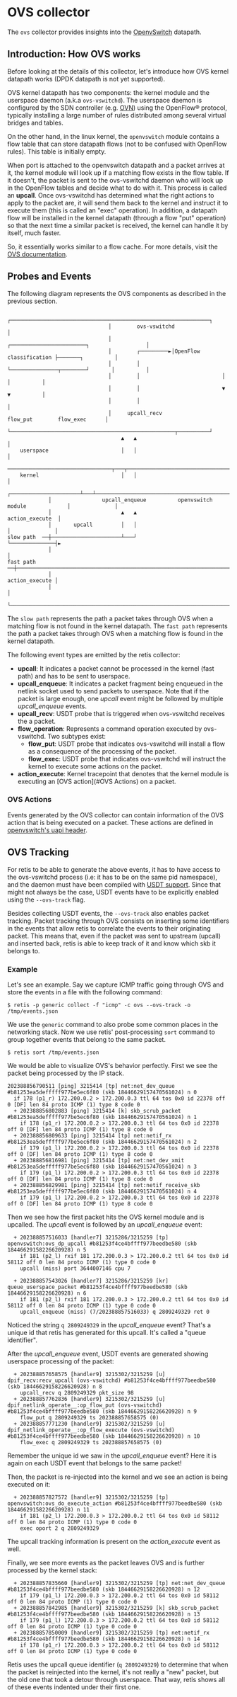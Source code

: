 # OVS collector

The `ovs` collector provides insights into the [OpenvSwitch](http://www.openvswitch.org/) datapath.

## Introduction: How OVS works

Before looking at the details of this collector, let's introduce how OVS kernel datapath works
(DPDK datapath is not yet supported).

OVS kernel datapath has two components: the kernel module and the userspace daemon
(a.k.a `ovs-vswitchd`). The userspace daemon is configured by the SDN controller
(e.g. [OVN](https://www.ovn.org)) using the OpenFlow® protocol, typically installing a large
number of rules distributed among several virtual bridges and tables.

On the other hand, in the linux kernel, the `openvswitch` module contains a flow table that can
store datapath flows (not to be confused with OpenFlow rules). This table is initially empty.

When port is attached to the openvswitch datapath and a packet arrives at it, the kernel module
will look up if a matching flow exists in the flow table. If it doesn't, the packet is sent to
the ovs-vswitchd daemon who will look up in the OpenFlow tables and decide what to do with it.
This process is called an **upcall**. Once ovs-vswitchd has determined what the right actions
to apply to the packet are, it will send them back to the kernel and instruct it to execute them
(this is called an "exec" operation). In addition, a datapath flow will be installed in the
kernel datapath (through a flow "put" operation) so that the next time a similar packet is received,
the kernel can handle it by itself, much faster.

So, it essentially works similar to a flow cache. For more details, visit the
[OVS documentation](https://docs.openvswitch.org/en/latest/).

## Probes and Events

The following diagram represents the OVS components as described in the previous section.



```none
                                ┌───────────────────────────────────────────────────────────────┐
                                │        ovs-vswitchd                                           │
                                │                   ┌────────────────────────┐                  │
                                │        ┌─────────►│OpenFlow classification ├───────┐          │
                                │        │          └───────────────┬────────┘       │          │
                                │        │                          │                │          │
                                │        │                          ▼                ▼          │
                                │        │                                                      │
                                │     upcall_recv                flow_put        flow_exec      │
                                └────────────────────────────────────────────────────┬──────────┘
                                    ▲   ▲                                            │
    userspace                       │   │                                            │
   ─────────────────────────────────┬───┬────────────────────────────────────────────┼────────────
    kernel                          │   │                                            │
             ┌──────────────────────┴───┴────────────────────────────────────────────┼──────────────┐
             │                upcall_enqueue          openvswitch module             │              │
             │                      ▲   ▲                                           action_execute  │
             │       upcall         │   │                                            │              │
slow path  ──┼──────────────────────┴───┘                                            └──────────────┤►
             │                                                                                      │
fast path  ──┼──────────────────────────────────────────────────────────────────────────────────────┼─►
             │                                                                       action_execute │
             │                                                                                      │
             └──────────────────────────────────────────────────────────────────────────────────────┘

```

The `slow path` represents the path a packet takes through OVS when a matching flow is not
found in the kernel datapath.
The `fast path` represents the path a packet takes through OVS when a matching flow is
found in the kernel datapath.

The following event types are emitted by the retis collector:

- **upcall**: It indicates a packet cannot be processed in the kernel (fast path) and
has to be sent to userspace.
- **upcall_enqueue**: It indicates a packet fragment being enqueued in the netlink socket
used to send packets to userspace. Note that if the packet is large enough, one *upcall*
event might be followed by multiple *upcall_enqueue* events.
- **upcall_recv**: USDT probe that is triggered when ovs-vswitchd receives the a packet.
- **flow_operation**: Represents a command operation executed by ovs-vswitchd. Two subtypes exist:
	- **flow_put**: USDT probe that indicates ovs-vswitchd will install a flow as a consequence
of the processing of the packet.
	- **flow_exec**: USDT probe that indicates ovs-vswitchd will instruct the kernel to execute
some actions on the packet.
- **action_execute**: Kernel tracepoint that denotes that the kernel module is executing an
[OVS action](#OVS Actions) on a packet.


### OVS Actions

Events generated by the OVS collector can contain information of the OVS action that is being executed
on a packet. These actions are defined in
[openvswitch's uapi header](https://github.com/torvalds/linux/blob/master/include/uapi/linux/openvswitch.h).

## OVS Tracking
For retis to be able to generate the above events, it has to have access to the ovs-vswitchd process
(i.e: it has to be on the same pid namespace), and the daemon must have been compiled with
[USDT support](https://docs.openvswitch.org/en/latest/topics/usdt-probes/). Since that might not
always be the case, USDT events have to be explicitly enabled using the `--ovs-track` flag.

Besides collecting USDT events, the `--ovs-track` also enables packet tracking. Packet tracking through
OVS consists on inserting some identifiers in the events that allow retis to correlate the events to their
originating packet. This means that, even if the packet was sent to upstream (upcall) and inserted back,
retis is able to keep track of it and know which skb it belongs to.

### Example
Let's see an example. Say we capture ICMP traffic going through OVS and store the events in a file
with the following command:
```none
$ retis -p generic collect -f "icmp" -c ovs --ovs-track -o /tmp/events.json
```

We use the `generic` command to also probe some common places in the networking stack.
Now we use retis' post-processing `sort` command to group together events that belong to the same
packet.

```none
$ retis sort /tmp/events.json
```

We would be able to visualize OVS's behavior perfectly. First we see the packet being processed by the IP
stack.
```none
202388856790511 [ping] 3215414 [tp] net:net_dev_queue #b81253ea5defffff977be5ec6f80 (skb 18446629157470561024) n 0
  if 178 (p1_r) 172.200.0.2 > 172.200.0.3 ttl 64 tos 0x0 id 22378 off 0 [DF] len 84 proto ICMP (1) type 8 code 0
  + 202388856802883 [ping] 3215414 [k] skb_scrub_packet #b81253ea5defffff977be5ec6f80 (skb 18446629157470561024) n 1
    if 178 (p1_r) 172.200.0.2 > 172.200.0.3 ttl 64 tos 0x0 id 22378 off 0 [DF] len 84 proto ICMP (1) type 8 code 0
  + 202388856809633 [ping] 3215414 [tp] net:netif_rx #b81253ea5defffff977be5ec6f80 (skb 18446629157470561024) n 2
    if 179 (p1_l) 172.200.0.2 > 172.200.0.3 ttl 64 tos 0x0 id 22378 off 0 [DF] len 84 proto ICMP (1) type 8 code 0
  + 202388856816981 [ping] 3215414 [tp] net:net_dev_xmit #b81253ea5defffff977be5ec6f80 (skb 18446629157470561024) n 3
    if 179 (p1_l) 172.200.0.2 > 172.200.0.3 ttl 64 tos 0x0 id 22378 off 0 [DF] len 84 proto ICMP (1) type 8 code 0
  + 202388856829981 [ping] 3215414 [tp] net:netif_receive_skb #b81253ea5defffff977be5ec6f80 (skb 18446629157470561024) n 4
    if 179 (p1_l) 172.200.0.2 > 172.200.0.3 ttl 64 tos 0x0 id 22378 off 0 [DF] len 84 proto ICMP (1) type 8 code 0
```
Then we see how the first packet hits the OVS kernel module and is upcalled. The *upcall* event is followed by an *upcall_enqueue* event:

```none
  + 202388857516033 [handler7] 3215286/3215259 [tp] openvswitch:ovs_dp_upcall #b81253f4ce4bffff977beedbe580 (skb 18446629158226620928) n 5
    if 181 (p2_l) rxif 181 172.200.0.3 > 172.200.0.2 ttl 64 tos 0x0 id 58112 off 0 len 84 proto ICMP (1) type 0 code 0
    upcall (miss) port 3644007146 cpu 7

  + 202388857543026 [handler7] 3215286/3215259 [kr] queue_userspace_packet #b81253f4ce4bffff977beedbe580 (skb 18446629158226620928) n 6
    if 181 (p2_l) rxif 181 172.200.0.3 > 172.200.0.2 ttl 64 tos 0x0 id 58112 off 0 len 84 proto ICMP (1) type 0 code 0
    upcall_enqueue (miss) (7/202388857516033) q 2809249329 ret 0
```

Noticed the string `q 2809249329` in the *upcall_enqueue* event? That's a unique id that retis has generated for this upcall.
It's called a "queue identifier".

After the *upcall_enqueue* event, USDT events are generated showing userspace processing of the packet:

```none
  + 202388857658575 [handler9] 3215302/3215259 [u] dpif_recv:recv_upcall (ovs-vswitchd) #b81253f4ce4bffff977beedbe580 (skb 18446629158226620928) n 8
    upcall_recv q 2809249329 pkt_size 98
  + 202388857762836 [handler9] 3215302/3215259 [u] dpif_netlink_operate__:op_flow_put (ovs-vswitchd) #b81253f4ce4bffff977beedbe580 (skb 18446629158226620928) n 9
    flow_put q 2809249329 ts 202388857658575 (0)
  + 202388857771230 [handler9] 3215302/3215259 [u] dpif_netlink_operate__:op_flow_execute (ovs-vswitchd) #b81253f4ce4bffff977beedbe580 (skb 18446629158226620928) n 10
    flow_exec q 2809249329 ts 202388857658575 (0)
```

Remember the unique id we saw in the *upcall_enqueue* event? Here it is again on each USDT event
that belongs to the same packet!

Then, the packet is re-injected into the kernel and we see an action is being executed on it:
```none
  + 202388857827572 [handler9] 3215302/3215259 [tp] openvswitch:ovs_do_execute_action #b81253f4ce4bffff977beedbe580 (skb 18446629158226620928) n 11
    if 181 (p2_l) 172.200.0.3 > 172.200.0.2 ttl 64 tos 0x0 id 58112 off 0 len 84 proto ICMP (1) type 0 code 0
    exec oport 2 q 2809249329
```
The upcall tracking information is present on the *action_execute* event as well.

Finally, we see more events as the packet leaves OVS and is further processed by the kernel stack:

```none
  + 202388857835660 [handler9] 3215302/3215259 [tp] net:net_dev_queue #b81253f4ce4bffff977beedbe580 (skb 18446629158226620928) n 12
    if 179 (p1_l) 172.200.0.3 > 172.200.0.2 ttl 64 tos 0x0 id 58112 off 0 len 84 proto ICMP (1) type 0 code 0
  + 202388857842985 [handler9] 3215302/3215259 [k] skb_scrub_packet #b81253f4ce4bffff977beedbe580 (skb 18446629158226620928) n 13
    if 179 (p1_l) 172.200.0.3 > 172.200.0.2 ttl 64 tos 0x0 id 58112 off 0 len 84 proto ICMP (1) type 0 code 0
  + 202388857850009 [handler9] 3215302/3215259 [tp] net:netif_rx #b81253f4ce4bffff977beedbe580 (skb 18446629158226620928) n 14
    if 178 (p1_r) 172.200.0.3 > 172.200.0.2 ttl 64 tos 0x0 id 58112 off 0 len 84 proto ICMP (1) type 0 code 0
```

Retis uses the upcall queue identifier (`q 2809249329`) to determine that when the packet is reinjected
into the kernel, it's not really a "new" packet, but the old one that took a detour through userspace.
That way, retis shows all of these events indented under their first one.

